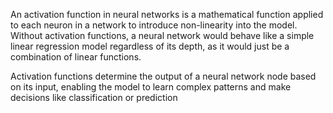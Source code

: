 
An activation function in neural networks is a mathematical function applied to each neuron in a network to introduce non-linearity into the model. 
Without activation functions, a neural network would behave like a simple linear regression model regardless of its depth, as it would just be a combination of linear functions.

Activation functions determine the output of a neural network node based on its input, enabling the model to learn complex patterns and make decisions like classification or prediction
